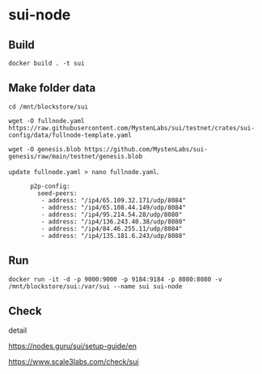 # sui-node
  
## Build
    docker build . -t sui

## Make folder data
    cd /mnt/blockstore/sui
  
    wget -O fullnode.yaml https://raw.githubusercontent.com/MystenLabs/sui/testnet/crates/sui-config/data/fullnode-template.yaml
  
    wget -O genesis.blob https://github.com/MystenLabs/sui-genesis/raw/main/testnet/genesis.blob
  
  `update fullnode.yaml > nano fullnode.yaml`.
      
          p2p-config:
            seed-peers:
             - address: "/ip4/65.109.32.171/udp/8084"
             - address: "/ip4/65.108.44.149/udp/8084"
             - address: "/ip4/95.214.54.28/udp/8080"
             - address: "/ip4/136.243.40.38/udp/8080"
             - address: "/ip4/84.46.255.11/udp/8084"
             - address: "/ip4/135.181.6.243/udp/8088"
## Run
    docker run -it -d -p 9000:9000 -p 9184:9184 -p 8080:8080 -v /mnt/blockstore/sui:/var/sui --name sui sui-node 
    


## Check
detail 

https://nodes.guru/sui/setup-guide/en


https://www.scale3labs.com/check/sui
